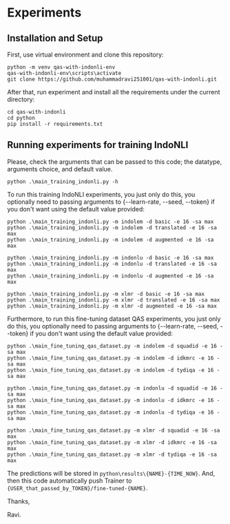 # Experiments

## Installation and Setup

First, use virtual environment and clone this repository:
```
python -m venv qas-with-indonli-env
qas-with-indonli-env\scripts\activate
git clone https://github.com/muhammadravi251001/qas-with-indonli.git
```

After that, run experiment and install all the requirements under the current directory:
```
cd qas-with-indonli
cd python
pip install -r requirements.txt
```

## Running experiments for training IndoNLI

Please, check the arguments that can be passed to this code; the datatype, arguments choice, and default value.
```
python .\main_training_indonli.py -h
```

To run this training IndoNLI experiments, you just only do this, you optionally need to passing arguments to {--learn-rate, --seed, --token} if you don't want using the default value provided:
```
python .\main_training_indonli.py -m indolem -d basic -e 16 -sa max
python .\main_training_indonli.py -m indolem -d translated -e 16 -sa max
python .\main_training_indonli.py -m indolem -d augmented -e 16 -sa max

python .\main_training_indonli.py -m indonlu -d basic -e 16 -sa max
python .\main_training_indonli.py -m indonlu -d translated -e 16 -sa max
python .\main_training_indonli.py -m indonlu -d augmented -e 16 -sa max

python .\main_training_indonli.py -m xlmr -d basic -e 16 -sa max
python .\main_training_indonli.py -m xlmr -d translated -e 16 -sa max
python .\main_training_indonli.py -m xlmr -d augmented -e 16 -sa max
```

Furthermore, to run this fine-tuning dataset QAS experiments, you just only do this, you optionally need to passing arguments to {--learn-rate, --seed, --token} if you don't want using the default value provided:
```
python .\main_fine_tuning_qas_dataset.py -m indolem -d squadid -e 16 -sa max
python .\main_fine_tuning_qas_dataset.py -m indolem -d idkmrc -e 16 -sa max
python .\main_fine_tuning_qas_dataset.py -m indolem -d tydiqa -e 16 -sa max

python .\main_fine_tuning_qas_dataset.py -m indonlu -d squadid -e 16 -sa max
python .\main_fine_tuning_qas_dataset.py -m indonlu -d idkmrc -e 16 -sa max
python .\main_fine_tuning_qas_dataset.py -m indonlu -d tydiqa -e 16 -sa max

python .\main_fine_tuning_qas_dataset.py -m xlmr -d squadid -e 16 -sa max
python .\main_fine_tuning_qas_dataset.py -m xlmr -d idkmrc -e 16 -sa max
python .\main_fine_tuning_qas_dataset.py -m xlmr -d tydiqa -e 16 -sa max
```

The predictions will be stored in `python\results\{NAME}-{TIME_NOW}`. And, then this code automatically push Trainer to `{USER_that_passed_by_TOKEN}/fine-tuned-{NAME}`.

Thanks, 

Ravi.
